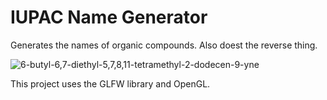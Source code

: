 # IUPAC Name Generator
Generates the names of organic compounds. Also doest the reverse thing.

![6-butyl-6,7-diethyl-5,7,8,11-tetramethyl-2-dodecen-9-yne](https://cloud.githubusercontent.com/assets/12662877/14319404/bdea00c8-fc19-11e5-9935-25cf049fce54.png "IUPAC Name Generator")


This project uses the GLFW library and OpenGL.
